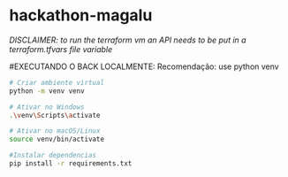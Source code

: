 # hackathon-magalu

*DISCLAIMER: to run the terraform vm an API needs to be put in a terraform.tfvars file variable*

#EXECUTANDO O BACK LOCALMENTE:
Recomendação: use python venv
```bash
# Criar ambiente virtual
python -m venv venv

# Ativar no Windows
.\venv\Scripts\activate

# Ativar no macOS/Linux
source venv/bin/activate

#Instalar dependencias
pip install -r requirements.txt
```
